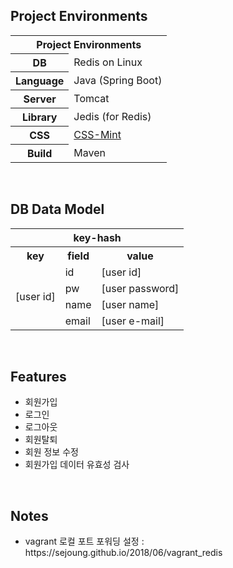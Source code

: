 <!-- Project Environments -->

<h2>Project Environments</h2>
<table>
  <tr>
    <th colspan="2">Project Environments</th>
  </tr>
  <tr>
    <th>DB</th>
    <td>Redis on Linux</td>
  </tr>
  <tr>
    <th>Language</th>
    <td>Java (Spring Boot)</td>
  </tr>
  <tr>
    <th>Server</th>
    <td>Tomcat</td>
  </tr>
  <tr>
    <th>Library</th>
    <td>Jedis (for Redis)</td>
  </tr>
  <tr>
    <th>CSS</th>
    <td><a href="https://github.com/ArunMichaelDsouza/CSS-Mint">CSS-Mint</a></td>
  </tr>
  <tr>
    <th>Build</th>
    <td>Maven</td>
  </tr>
</table>
<br/>
<!-- DB Data Model -->
<h2>DB Data Model</h2>
<table>
  <tr>
    <th colspan="3">key-hash</th>
  </tr>
  <tr>
    <th>key</th>
    <th>field</th>
    <th>value</th>
  </tr>
  <tr>    
    <td rowspan="4">[user id]</td>
    <td>id</td>
    <td>[user id]</td>
  </tr>
  <tr>
    <td>pw</td>
    <td>[user password]</td>
  </tr>
  <tr>
    <td>name</td>
    <td>[user name]</td>
  </tr>
  <tr>
    <td>email</td>
    <td>[user e-mail]</td>
  </tr>
</table>
<br/>
<!-- Features -->
<h2>Features</h2>
<ul>
  <li>회원가입</li>
  <li>로그인</li>
  <li>로그아웃</li>
  <li>회원탈퇴</li>
  <li>회원 정보 수정</li>
  <li>회원가입 데이터 유효성 검사</li>
</ul>
<br/>
<!-- Notes -->
<h2>Notes</h2>
<ul>
  <li>vagrant 로컬 포트 포워딩 설정 : https://sejoung.github.io/2018/06/vagrant_redis</li>
</ul>
<br/>
